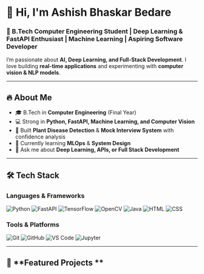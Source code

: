 # 👋 Hi, I'm **Ashish Bhaskar Bedare**

### 🚀 B.Tech Computer Engineering Student | Deep Learning & FastAPI Enthusiast | Machine Learning | Aspiring Software Developer

I’m passionate about **AI, Deep Learning, and Full-Stack Development**. I love building **real-time applications** and experimenting with **computer vision & NLP models**.

---

## 🔥 **About Me**

- 🎓 B.Tech in **Computer Engineering** (Final Year)  
- 💻 Strong in **Python, FastAPI, Machine Learning, and Computer Vision**  
- 🤖 Built **Plant Disease Detection** & **Mock Interview System** with confidence analysis  
- 🌱 Currently learning **MLOps** & **System Design**  
- 💬 Ask me about **Deep Learning, APIs, or Full Stack Development**  

---

## 🛠 **Tech Stack**

### **Languages & Frameworks**

![Python](https://img.shields.io/badge/Python-3776AB?style=for-the-badge&logo=python&logoColor=white)
![FastAPI](https://img.shields.io/badge/FastAPI-009688?style=for-the-badge&logo=fastapi&logoColor=white)
![TensorFlow](https://img.shields.io/badge/TensorFlow-FF6F00?style=for-the-badge&logo=tensorflow&logoColor=white)
![OpenCV](https://img.shields.io/badge/OpenCV-5C3EE8?style=for-the-badge&logo=opencv&logoColor=white)
![Java](https://img.shields.io/badge/Java-ED8B00?style=for-the-badge&logo=java&logoColor=white)
![HTML](https://img.shields.io/badge/HTML5-E34F26?style=for-the-badge&logo=html5&logoColor=white)
![CSS](https://img.shields.io/badge/CSS3-1572B6?style=for-the-badge&logo=css3&logoColor=white)

### **Tools & Platforms**

![Git](https://img.shields.io/badge/Git-F05032?style=for-the-badge&logo=git&logoColor=white)
![GitHub](https://img.shields.io/badge/GitHub-181717?style=for-the-badge&logo=github&logoColor=white)
![VS Code](https://img.shields.io/badge/VS%20Code-007ACC?style=for-the-badge&logo=visual-studio-code&logoColor=white)
![Jupyter](https://img.shields.io/badge/Jupyter-F37626?style=for-the-badge&logo=jupyter&logoColor=white)

---

## 🚀 **Featured Projects **

